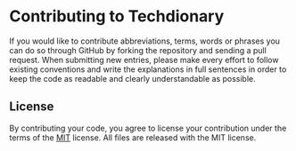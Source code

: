 # Contributing to Techdionary

If you would like to contribute abbreviations, terms, words or phrases you can
do so through GitHub by forking the repository and sending a pull request. When
submitting new entries, please make every effort to follow existing conventions
and write the explanations in full sentences in order to keep the code as
readable and clearly understandable as possible.

## License

By contributing your code, you agree to license your contribution under the
terms of the [MIT](https://github.com/saple/techdionary/blob/master/LICENSE)
license. All files are released with the MIT license.
